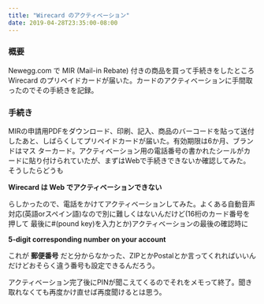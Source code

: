 ```yaml
---
title: "Wirecard のアクティベーション"
date: 2019-04-28T23:35:00-08:00
---
```


### 概要

Newegg.com で MIR (Mail-in Rebate) 付きの商品を買って手続きをしたところ Wirecard
のプリペイドカードが届いた。カードのアクティベーションに手間取ったのでその手続きを記録。

### 手続き

MIRの申請用PDFをダウンロード、印刷、記入、商品のバーコードを貼って送付したあと、しばらくしてプリペイドカードが届いた。有効期限は6か月、ブランドはマス
ターカード。アクティベーション用の電話番号の書かれたシールがカードに貼り付けられていたが、まずはWebで手続きできないか確認してみた。そうしたらどうも

**Wirecard は Web でアクティベーションできない**

らしかったので、電話をかけてアクティベーションしてみた。よくある自動音声対応(英語orスペイン語)なので別に難しくはないんだけど(16桁のカード番号を押して
最後に#(pound key)を入力とか)アクティベーションの最後の確認時に

**5-digit corresponding number on your account**

これが **郵便番号** だと分からなかった、ZIPとかPostalとか言ってくれればいいんだけどおそらく違う番号も設定できるんだろう。

アクティベーション完了後にPINが聞こえてくるのでそれをメモって終了。聞き取れなくても再度かけ直せば再度聞けるとは思う。


